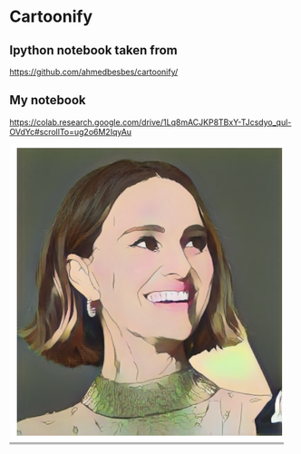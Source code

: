 # Cartoonify 

## Ipython notebook taken from

https://github.com/ahmedbesbes/cartoonify/

## My notebook

https://colab.research.google.com/drive/1Lq8mACJKP8TBxY-TJcsdyo_qul-OVdYc#scrollTo=ug2o6M2IqyAu

![](natalie.png)